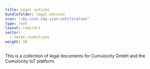 ```yaml
---
title: Legal notices
bundlefolder: legal-notices
icon: "c8y-icon c8y-icon-notification"
type: root
layout: redirect
sector:
  - terms_conditions
weight: 10
---
```


This is a collection of legal documents for Cumulocity GmbH and the Cumulocity IoT platform.
